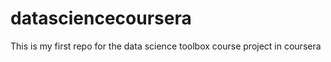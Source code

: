 # datasciencecoursera
This is my first repo for the data science toolbox course project in coursera
